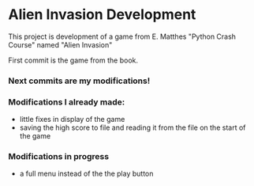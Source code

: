 # Alien Invasion Development

This project is development of a game from E. Matthes "Python Crash Course" named "Alien Invasion"

First commit is the game from the book.

### Next commits are my modifications!

### Modifications I already made:
 - little fixes in display of the game
 - saving the high score to file and reading it from the file on the start of the game

 ### Modifications in progress
 - a full menu instead of the the play button